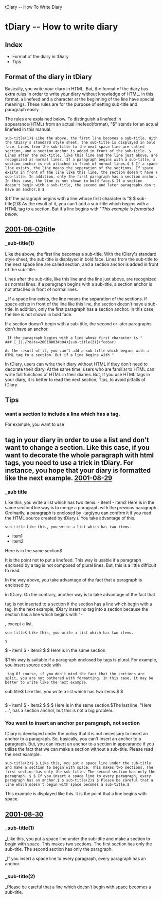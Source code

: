 tDiary -- How To Write Diary

tDiary -- How to write diary
============================

Index
-----

  - Format of the diary in tDiary
  - Tips

Format of the diary in tDiary
-----------------------------

Basically, you write your diary in HTML. But, the format of the diary has extra rules in order to write your diary without knowledge of HTML. In this format, a linefeed and a character at the beginning of the line have special meanings. These rules are for the purpose of setting sub-title and paragraph easily.

The rules are explained below. To distinguish a linefeed in appearance(HTML) from an actual linefeed(format), "$" stands for an actual linefeed in this manual.

```
sub-title(1)$ Like the above, the first line becomes a sub-title. With the tDiary's standard style sheet, the sub-title is displayed in bold face. Lines from the sub-title to the next space line are called section, and a section anchor is added in front of the sub-title. $ Lines after the sub-title, like this line and the line just above, are recognized as normal lines. If a paragraph begins with a sub-title, a section anchor is not attached in front of normal lines.$ $ If a space line exists, the line means the separation of the sections. If space exists in front of the line like this line, the section doesn't have a sub-title. In addition, only the first paragraph has a section anchor. In this case, the line is not shown in bold face.$ If a section doesn't begin with a sub-title, the second and later paragraphs don't have an anchor.$ $
```
$ If the paragraph begins with a line whose first character is "$ $ sub-title(2)$ As the result of it, you can't add a sub-title which begins with a HTML tag to a section. But if a line begins with "_This example is formatted below._

[2001-08-03](./?date=20010803)title
-----

### [_](./?date=20010803#p01)sub-title(1)

 Like the above, the first line becomes a sub-title. With the tDiary's standard style sheet, the sub-title is displayed in bold face. Lines from the sub-title to the next space line are called section, and a section anchor is added in front of the sub-title.

 Lines after the sub-title, like this line and the line just above, are recognized as normal lines. If a paragraph begins with a sub-title, a section anchor is not attached in front of normal lines.

[_](./?date=20010803#p02) If a space line exists, the line means the separation of the sections. If space exists in front of the line like this line, the section doesn't have a sub-title. In addition, only the first paragraph has a section anchor. In this case, the line is not shown in bold face.

 If a section doesn't begin with a sub-title, the second or later paragraphs don't have an anchor.

```
 If the paragraph begins with a line whose first character is "
### [_](./?date=20010803#p04)[sub-title(2)](foobar)

As the result of it, you can't add a sub-title which begins with a HTML tag to a section. But if a line begins with "

```
In tDiary, users can write their diary without HTML if they don't need to decorate their diary. At the same time, users who are familiar to HTML can write full functions of HTML in their diaries. But, If you use HTML tags in your diary, it is better to read the next section, Tips, to avoid pitfalls of tDiary.

Tips
----

### want a section to include a line which has a tag.

For example, you want to use

tag in your diary in order to use a list and don't want to change a section. Like this case, if you want to decorate the whole paragraph with html tags, you need to use a trick in tDiary. For instance, you hope that your diary is formatted like the next example.
[2001-08-29](./?date=20010830)
----------

### [\_](./?date=20010829#p01)sub title

Like this, you write a list which has two items.
    - item1
    - item2
Here is in the same sectionOne way is to merge a paragraph with the previous paragraph. Ordinarily, a paragraph is enclosed by -tag(you can confirm it if you read the HTML source created by tDiary.). You take advantage of this.

```
sub-title Like this, you write a list which has two items.
```

  - item1
  - item2

 Here is in the same section$

It is the point not to put a linefeed. This way is usable if a paragraph enclosed by a tag is not composed of plural lines. But, this is a little difficult to read.

In the way above, you take advantage of the fact that a paragraph is enclosed by

 in tDiary. On the contrary, another way is to take advantage of the fact that

 tag is not inserted to a section if the section has a line which begin with a tag. In the next example, tDiary insert no tag into a section because the section has a line which begins with "-

, except a list.
```
sub title$ Like this, you write a list which has two items.

$
```

$   - item1
$   - item2
$
$  Here is in the same section.

$This way is suitable if a paragraph enclosed by tags is plural. For example, you insert source code with

```
 tag.Of course, if you don't mind the fact that the sections are split, you are not bothered with formatting. In this case, it may be better to write like the next example.

```
sub title$ Like this, you write a list which has two items.$ $
```

```

$   - item1
$   - item2
$
$ $ Here is in the same section.$The last line, "Here ...", has a section anchor, but this is not a big problem.

### You want to insert an anchor per paragraph, not section

tDiary is developed under the policy that it is not necessary to insert an anchor to a paragraph. So, basically, you can't insert an anchor to a paragraph. But, you can insert an anchor to a section in appearance if you utilize the fact that we can make a section without a sub-title. Please read the next example.

```
sub-title(2)$ $ Like this, you put a space line under the sub-title and make a section to begin with space. This makes two sections. The first section has only the sub-title. The second section has only the paragraph. $ $ If you insert a space line to every paragraph, every paragraph has an anchor.$ $ sub-title(2)$ $ Please be careful that a line which doesn't begin with space becomes a sub-title.$
```
This example is displayed like this. It is the point that a line begins with space.

[2001-08-30](./?date=20010830)
----------

### [\_](./?date=20010830#p01)sub-title(1)

[\_](./?date=20010830#p02)Like this, you put a space line under the sub-title and make a section to begin with space. This makes two sections. The first section has only the sub-title. The second section has only the paragraph.

[\_](./?date=20010830#p03)If you insert a space line to every paragraph, every paragraph has an anchor.

### [\_](./?date=20010830#p04)sub-title(2)

[\_](./?date=20010830#p04)Please be careful that a line which doesn't begin with space becomes a sub-title.

```

```
